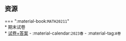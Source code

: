 ## 资源  
=== ":material-book:`MATH20211`"  
    * 期末试卷  
        * [试卷+答案](https://api.hanximeng.com/lanzou/?url=https://cqu-openlib.lanzout.com/iN6iq26n0pob&type=down) - :material-calendar:`2023春` - :material-tag:`A卷`  